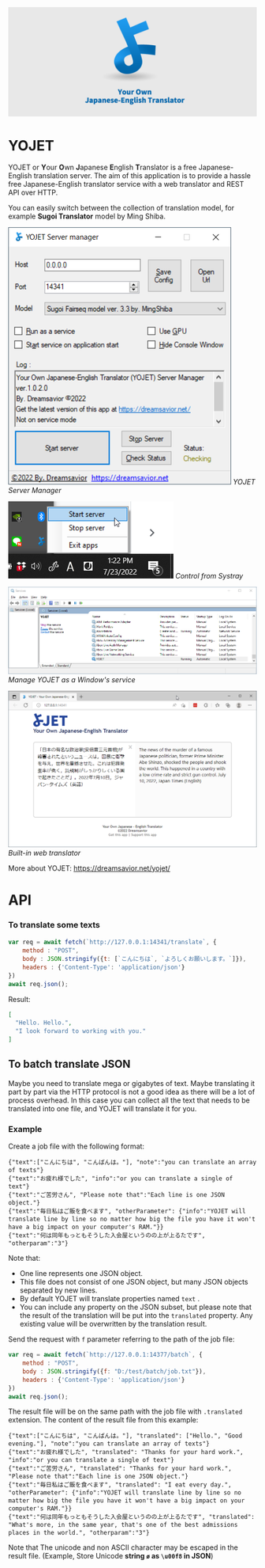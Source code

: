 ![YOJET Server](https://github.com/dreamsavior/yojet-server/blob/main/res/yojet-logo.png?raw=true)
# YOJET
YOJET or **Y**our **O**wn **J**apanese **E**nglish **T**ranslator  is a free Japanese-English translation server. The aim of this application is to provide a hassle free Japanese-English translator service with a web translator and  REST API over HTTP.

You can easily switch between the collection of translation model, for example **Sugoi Translator** model by Ming Shiba.

![YOJET Server Manager](https://github.com/dreamsavior/yojet-server/blob/main/res/YOJET-service-ui.png?raw=true)
*YOJET Server Manager*


![Control from Systray](https://github.com/dreamsavior/yojet-server/blob/main/res/systray.png?raw=true)
*Control from Systray*


![Manage YOJET as a Windows service](https://github.com/dreamsavior/yojet-server/blob/main/res/YOJET-windows-service.png?raw=true)
*Manage YOJET as a Window's service*


![Built-in web translator](https://github.com/dreamsavior/yojet-server/blob/main/res/YOJET-web-ui.png?raw=true)
*Built-in web translator*


More about YOJET:
https://dreamsavior.net/yojet/

# API
### To translate some texts
```javaScript
var req = await fetch(`http://127.0.0.1:14341/translate`, {
	method : "POST",
	body : JSON.stringify({t: [`こんにちは`, `よろしくお願いします。`]}),
	headers : {'Content-Type': 'application/json'}
})
await req.json();
```
Result:
```JSON
[
  "Hello. Hello.",
  "I look forward to working with you."
]
```

## To batch translate JSON
Maybe you need to translate mega or gigabytes of text. Maybe translating it part by part via the HTTP protocol is not a good idea as there will be a lot of process overhead.
In this case you can collect all the text that needs to be translated into one file, and YOJET will translate it for you.
### Example
Create a job file with the following format:
```
{"text":["こんにちは", "こんばんは。"], "note":"you can translate an array of texts"}
{"text":"お疲れ様でした", "info":"or you can translate a single of text"}
{"text":"ご苦労さん", "Please note that":"Each line is one JSON object."}
{"text":"毎日私はご飯を食べます", "otherParameter": {"info":"YOJET will translate line by line so no matter how big the file you have it won't have a big impact on your computer's RAM."}}
{"text":"何は同年もっともそうした入会屋というのの上が上るたです", "otherparam":"3"}
```
Note that:

 - One line represents one JSON object.
 - This file does not consist of one JSON object, but many JSON objects separated by new lines.
 - By default YOJET will translate properties named `text` .
 - You can include any property on the JSON subset, but please note that the result of the translation will be put into the `translated` property. Any existing value will be overwritten by the translation result.

Send the request with `f` parameter referring to the path of the job file:
```javaScript
var req = await fetch(`http://127.0.0.1:14377/batch`, {
	method : "POST",
	body : JSON.stringify({f: "D:/test/batch/job.txt"}),
	headers : {'Content-Type': 'application/json'}
})
await req.json();
```

The result file will be on the same path with the job file with `.translated` extension.
The content of the result file from this example:
```
{"text":["こんにちは", "こんばんは。"], "translated": ["Hello.", "Good evening."], "note":"you can translate an array of texts"}
{"text":"お疲れ様でした", "translated": "Thanks for your hard work.", "info":"or you can translate a single of text"}
{"text":"ご苦労さん", "translated": "Thanks for your hard work.", "Please note that":"Each line is one JSON object."}
{"text":"毎日私はご飯を食べます", "translated": "I eat every day.", "otherParameter": {"info":"YOJET will translate line by line so no matter how big the file you have it won't have a big impact on your computer's RAM."}}
{"text":"何は同年もっともそうした入会屋というのの上が上るたです", "translated": "What's more, in the same year, that's one of the best admissions places in the world.", "otherparam":"3"}
```
Note that
The unicode and non ASCII character may be escaped in the result file. (Example, Store Unicode **string  `ø`  as  `\u00f8`  in JSON**)